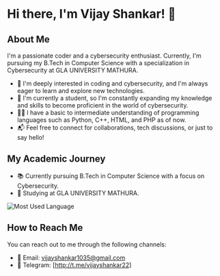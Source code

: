 <!-- Vijay Shankar -->
# Hi there, I'm Vijay Shankar! 👋

## About Me
I'm a passionate coder and a cybersecurity enthusiast. Currently, I'm pursuing my B.Tech in Computer Science with a specialization in Cybersecurity at GLA UNIVERSITY MATHURA.

- 👀 I'm deeply interested in coding and cybersecurity, and I'm always eager to learn and explore new technologies.
- 🌱 I'm currently a student, so I'm constantly expanding my knowledge and skills to become proficient in the world of cybersecurity.
- 👨‍💻 I have a basic to intermediate understanding of programming languages such as Python, C++, HTML, and PHP as of now.
- 📬 Feel free to connect for collaborations, tech discussions, or just to say hello! 
## My Academic Journey
- 📚 Currently pursuing B.Tech in Computer Science with a focus on Cybersecurity.
- 🏫 Studying at GLA UNIVERSITY MATHURA.

![Most Used Language](https://github-readme-stats.vercel.app/api/top-langs/?username=vijayshankar22)

  
## How to Reach Me
You can reach out to me through the following channels:

- 📧 Email: vijayshankar1035@gmail.com
- 📱 Telegram: [http://t.me/vijayshankar22]
